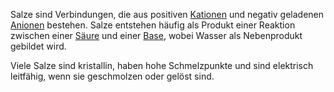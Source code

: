 Salze sind Verbindungen, die aus positiven [Kationen](Ionen.md#Kationen) und negativ geladenen [Anionen](Ionen.md#Anionen) bestehen. Salze entstehen häufig als Produkt einer Reaktion zwischen einer [Säure](Säure.md) und einer [Base](Base.md), wobei Wasser als Nebenprodukt gebildet wird.

Viele Salze sind kristallin, haben hohe Schmelzpunkte und sind elektrisch leitfähig, wenn sie geschmolzen oder gelöst sind.